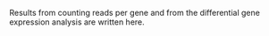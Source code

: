 Results from counting reads per gene and from the differential gene expression
analysis are written here.
